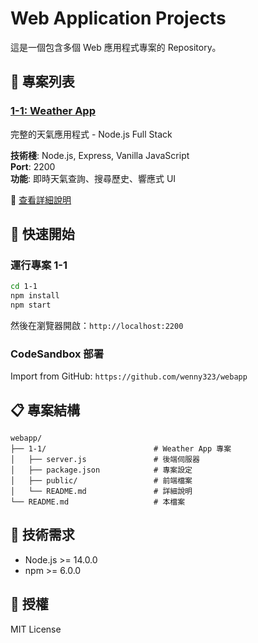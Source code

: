 # Web Application Projects

這是一個包含多個 Web 應用程式專案的 Repository。

## 📂 專案列表

### [1-1: Weather App](./1-1/)
完整的天氣應用程式 - Node.js Full Stack

**技術棧**: Node.js, Express, Vanilla JavaScript  
**Port**: 2200  
**功能**: 即時天氣查詢、搜尋歷史、響應式 UI

📖 [查看詳細說明](./1-1/README.md)

## 🚀 快速開始

### 運行專案 1-1

```bash
cd 1-1
npm install
npm start
```

然後在瀏覽器開啟：`http://localhost:2200`

### CodeSandbox 部署

Import from GitHub: `https://github.com/wenny323/webapp`

## 📋 專案結構

```
webapp/
├── 1-1/                        # Weather App 專案
│   ├── server.js               # 後端伺服器
│   ├── package.json            # 專案設定
│   ├── public/                 # 前端檔案
│   └── README.md               # 詳細說明
└── README.md                   # 本檔案
```

## 🔧 技術需求

- Node.js >= 14.0.0
- npm >= 6.0.0

## 📝 授權

MIT License